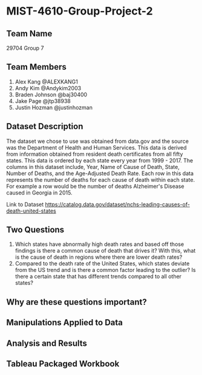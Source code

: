 # MIST-4610-Group-Project-2
## Team Name
29704 Group 7
## Team Members
1) Alex Kang @ALEXKANG1
2) Andy Kim @Andykim2003
3) Braden Johnson @baj30400
4) Jake Page @jtp38938
5) Justin Hozman @justinhozman
## Dataset Description
The dataset we chose to use was obtained from data.gov and the source was the Department of Health and Human Services. This data is derived from information obtained from resident death certificates from all fifty states. This data is ordered by each state every year from 1999 - 2017. The columns in this dataset include, Year, Name of Cause of Death, State, Number of Deaths, and the Age-Adjusted Death Rate. Each row in this data represents the number of deaths for each cause of death within each state. For example a row would be the number of deaths Alzheimer's Disease caused in Georgia in 2015.

Link to Dataset https://catalog.data.gov/dataset/nchs-leading-causes-of-death-united-states

## Two Questions
1) Which states have abnormally high death rates and based off those findings is there a common cause of death that drives it? With this, what is the cause of death in regions where there are lower death rates?
2) Compared to the death rate of the United States, which states deviate from the US trend and is there a common factor leading to the outlier? Is there a certain state that has different trends compared to all other states?

## Why are these questions important?

## Manipulations Applied to Data

## Analysis and Results

## Tableau Packaged Workbook

